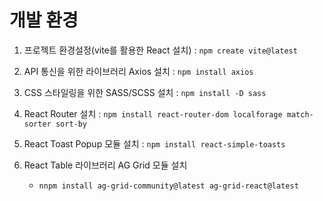 # 개발 환경

1. 프로젝트 환경설정(vite를 활용한 React 설치) : `npm create vite@latest`

2. API 통신을 위한 라이브러리 Axios 설치 : `npm install axios`

3. CSS 스타일링을 위한 SASS/SCSS 설치 : `npm install -D sass`

4. React Router 설치 : `npm install react-router-dom localforage match-sorter sort-by`

5. React Toast Popup 모듈 설치 : `npm install react-simple-toasts`

6. React Table 라이브러리 AG Grid 모듈 설치 
    -  `nnpm install ag-grid-community@latest ag-grid-react@latest`
